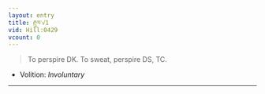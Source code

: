 ```yaml
---
layout: entry
title: རྔུལ་√1
vid: Hill:0429
vcount: 0
---
```

> To perspire DK\. To sweat, perspire DS, TC\.

* Volition: _Involuntary_

---

